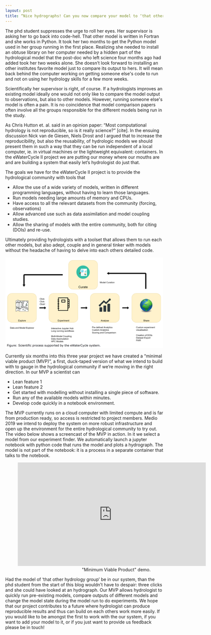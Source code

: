 ```yaml
---
layout: post
title: “Nice hydrographs! Can you now compare your model to ‘that other hydrology groups model?”
---
```


The phd student suppresses the urge to roll her eyes. Her supervisor is asking her to go back into code-hell. That other model is written in Fortran and she 
works in Python. It took her two months to get the Python model used in her group running in the first place. Realizing she needed to install an obtuse 
library on her computer needed by a hidden part of the hydrological model that the post-doc who left science four months ago had added took her two weeks 
alone. She doesn’t look forward to installing an other institutes favorite model just to compare its output to hers. It will mean back behind the computer 
working on getting someone else's code to run and not on using her hydrology skills for a few more weeks.

Scientifically her supervisor is right, of course. If a hydrologists improves an existing model ideally one would not only like to compare the model output to 
observations, but also to other models. However, running someone else's model is often a pain. It is no coincidence that model comparison papers often involve 
all the groups responsible for the different models being run in the study.

As Chris Hutton et. al. said in an opinion paper: “Most computational hydrology is not reproducible, so is it really science?” [cite]. In the ensuing 
discussion Nick van de Giesen, Niels Drost and I argued that to increase the reproducibility, but also the reusability, of hydrologic models we should present 
them in such a way that they can be run independent of a local computer, ie. in virtual machines or the lightweight equivalent: containers. In the eWaterCycle 
II project we are putting our money where our mouths are and are building a system that easily let’s hydrologist do just that.

The goals we have for the eWaterCycle II project is to provide the hydrological community with tools that
* Allow the use of a wide variety of models, written in different programming languages, without having to learn those languages.
* Run models needing large amounts of memory and CPUs.
* Have access to all the relevant datasets from the community (forcing, observations)
* Allow advanced use such as data assimilation and model coupling studies.
* Allow the sharing of models with the entire community, both for citing (DOIs) and re-use.

Ultimately providing hydrologists with a toolset that allows them to run each other models, but also adept, couple and in general tinker with models without 
the headache of having to delve into each others detailed code.

![MVP design picture](/assets/ewa-design.png)

Currently six months into this three year project we have created a “minimal viable product (MVP)”, a first, duck-taped version of what we intend to build 
with to gauge in the hydrological community if we’re moving in the right direction. In our MVP a scientist can
* Lean feature 1
* Lean feature 2
* Get started with modelling without installing a single piece of software.
* Run any of the available models within minutes.
* Develop code quickly in a notebook environment.

The MVP currently runs on a cloud computer with limited compute and is far from production ready, so access is restricted to project members. Medio 2019 we 
intend to deploy the system on more robust infrastructure and open up the environment for the entire hydrological community to try out. The video below shows 
a screencast of the MVP in action. In it we select a model from our experiment finder. We automatically launch a jupyter notebook with python code that runs 
the model and plots a hydrograph. The model is not part of the notebook: it is a process in a separate container that talks to the notebook.

<figure><iframe width="600" height="330" src="https://www.youtube.com/embed/XtLkBb-R9B4" frameborder="0" allowfullscreen></iframe><figcaption style="text-align:right">"Minimum Viable Product" demo.</figcaption></figure>

Had the model of ‘that other hydrology group’ be in our system, than the phd student from the start of this blog wouldn’t have to despair: three clicks and 
she could have looked at an hydrograph. Our MVP allows hydrologist to quickly run pre-existing models, compare outputs of different models and change the 
model state during the model run to do experiments. We hope that our project contributes to a future where hydrologist can produce reproducible results and 
thus can build on each others work more easily. If you would like to be amongst the first to work with the our system, if you want to add your model to it, or 
if you just want to provide us feedback please be in touch!

